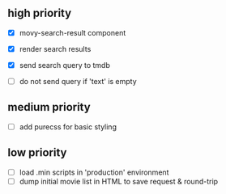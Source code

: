 ## high priority

- [x] movy-search-result component
 - [x] render search results

- [x] send search query to tmdb
- [ ] do not send query if 'text' is empty

## medium priority

* [ ] add purecss for basic styling

## low priority

* [ ] load .min scripts in 'production' environment
* [ ] dump initial movie list in HTML to save request & round-trip
